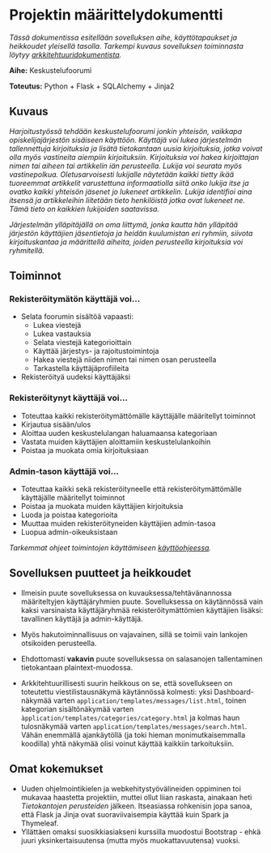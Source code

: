 # Projektin määrittelydokumentti

*Tässä dokumentissa esitellään sovelluksen aihe, käyttötapaukset ja heikkoudet yleisellä tasolla. Tarkempi kuvaus sovelluksen toiminnasta löytyy [arkkitehtuuridokumentista](https://github.com/otsha/tsoha-keskustelufoorumi/blob/master/documentation/architecture.md).*

**Aihe:** Keskustelufoorumi

**Toteutus:** Python + Flask + SQLAlchemy + Jinja2

## Kuvaus

*Harjoitustyössä tehdään keskustelufoorumi jonkin yhteisön, vaikkapa opiskelijajärjestön sisäiseen käyttöön. Käyttäjä voi lukea järjestelmän tallennettuja kirjoituksia ja lisätä tietokantaan uusia kirjoituksia, jotka voivat olla myös vastineita aiempiin kirjoituksiin. Kirjoituksia voi hakea kirjoittajan nimen tai aiheen tai artikkelin iän perusteella. Lukija voi seurata myös vastinepolkua. Oletusarvoisesti lukijalle näytetään kaikki tietty ikää tuoreemmat artikkelit varustettuna informaatiolla siitä onko lukija itse ja ovatko kaikki yhteisön jäsenet jo lukeneet artikkelin. Lukija identifioi aina itsensä ja artikkeleihin liitetään tieto henkilöistä jotka ovat lukeneet ne. Tämä tieto on kaikkien lukijoiden saatavissa.*

*Järjestelmän ylläpitäjällä on oma liittymä, jonka kautta hän ylläpitää järjestön käyttäjien jäsentietoja ja heidän kuulumistan eri ryhmiin, siivota kirjoituskantaa ja määrittellä aiheita, joiden perusteella kirjoituksia voi ryhmitellä.*

## Toiminnot

### Rekisteröitymätön käyttäjä voi...
- Selata foorumin sisältöä vapaasti:
  - Lukea viestejä
  - Lukea vastauksia
  - Selata viestejä kategorioittain
  - Käyttää järjestys- ja rajoitustoimintoja
  - Hakea viestejä niiden nimen tai nimen osan perusteella
  - Tarkastella käyttäjäprofiileita
- Rekisteröityä uudeksi käyttäjäksi

### Rekisteröitynyt käyttäjä voi...
- Toteuttaa kaikki rekisteröitymättömälle käyttäjälle määritellyt toiminnot
- Kirjautua sisään/ulos
- Aloittaa uuden keskustelulangan haluamaansa kategoriaan
- Vastata muiden käyttäjien aloittamiin keskustelulankoihin
- Poistaa ja muokata omia kirjoituksiaan

### Admin-tason käyttäjä voi...
- Toteuttaa kaikki sekä rekisteröityneelle että rekisteröitymättömälle käyttäjälle määritellyt toiminnot
- Poistaa ja muokata muiden käyttäjien kirjoituksia
- Luoda ja poistaa kategorioita
- Muuttaa muiden rekisteröityneiden käyttäjien admin-tasoa
- Luopua admin-oikeuksistaan

*Tarkemmat ohjeet toimintojen käyttämiseen [käyttöohjeessa](https://github.com/otsha/tsoha-keskustelufoorumi/blob/master/documentation/usermanual.md).*

## Sovelluksen puutteet ja heikkoudet
- Ilmeisin puute sovelluksessa on kuvauksessa/tehtävänannossa määriteltyjen käyttäjäryhmien puute. Sovelluksessa on käytännössä vain kaksi varsinaista käyttäjäryhmää rekisteröitymättömien käyttäjien lisäksi: tavallinen käyttäjä ja admin-käyttäjä.

- Myös hakutoiminnallisuus on vajavainen, sillä se toimii vain lankojen otsikoiden perusteella.

- Ehdottomasti **vakavin** puute sovelluksessa on salasanojen tallentaminen tietokantaan plaintext-muodossa.

- Arkkitehtuurillisesti suurin heikkous on se, että sovellukseen on toteutettu viestilistausnäkymä käytännössä kolmesti: yksi Dashboard-näkymää varten ``application/templates/messages/list.html``, toinen kategorian sisältönäkymää varten ``àpplication/templates/categories/category.html`` ja kolmas haun tulosnäkymää varten ``application/templates/messages/search.html``. Vähän enemmällä ajankäytöllä (ja toki hieman monimutkaisemmalla koodilla) yhtä näkymää olisi voinut käyttää kaikkiin tarkoituksiin.

## Omat kokemukset
- Uuden ohjelmointikielen ja webkehitystyövälineiden oppiminen toi mukavaa haastetta projektiin, muttei ollut liian raskasta, ainakaan heti *Tietokantojen perusteiden* jälkeen. Itseasiassa rohkenisin jopa sanoa, että Flask ja Jinja ovat suoraviivaisempia käyttää kuin Spark ja Thymeleaf.
- Yllättäen omaksi suosikkiasiakseni kurssilla muodostui Bootstrap - ehkä juuri yksinkertaisuutensa (mutta myös muokattavuutensa) vuoksi.
